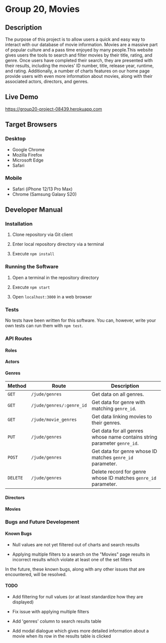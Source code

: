 # Group 20, Movies

## Description

The purpose of this project is to allow users a quick and easy way to interact with our database of movie information. Movies are a massive part of popular culture and a pass time enjoyed by many people.This website gives users the tools to search and filter movies by their title, rating, and genre. Once users have completed their search, they are presented with their results, including the movies' ID number, title, release year, runtime, and rating. Additionally, a number of charts features on our home page provide users with even more information about movies, along with their associated actors, directors, and genres.

## Live Demo

https://group20-project-08439.herokuapp.com

## Target Browsers

### Desktop

- Google Chrome
- Mozilla Firefox
- Microsoft Edge
- Safari

### Mobile

- Safari (iPhone 12/13 Pro Max)
- Chrome (Samsung Galaxy S20)

## Developer Manual

### Installation

1. Clone repository via Git client

2. Enter local repository directory via a terminal

3. Execute `npm install`

### Running the Software

1. Open a terminal in the repository directory

2. Execute `npm start`

3. Open `localhost:3000` in a web browser

### Tests

No tests have been written for this software. You can, however, write your own tests can run them with `npm test`.

### API Routes

#### Roles

#### Actors

#### Genres

| Method   | Route                    | Description                                                              |
| -------- | ------------------------ | ------------------------------------------------------------------------ |
| `GET`    | `/jude/genres`           | Get data on all genres.                                                  |
| `GET`    | `/jude/genres/:genre_id` | Get data for genre with matching `genre_id`.                             |
| `GET`    | `/jude/movie_genres`     | Get data linking movies to their genres.                                 |
| `PUT`    | `/jude/genres`           | Get data for all genres whose name contains string parameter `genre_id`. |
| `POST`   | `/jude/genres`           | Get data for genre whose ID matches `genre_id` parameter.                |
| `DELETE` | `/jude/genres`           | Delete record for genre whose ID matches `genre_id` parameter.           |

#### Directors

#### Movies

### Bugs and Future Development

#### Known Bugs

- Null values are not yet filtered out of charts and search results

- Applying multiple filters to a search on the "Movies" page results in incorrect results which violate at least one of the set filters

In the future, these known bugs, along with any other issues that are encountered, will be resolved.

#### TODO

- Add filtering for null values (or at least standardize how they are displayed)

- Fix issue with applying multiple filters

- Add 'genres' column to search results table

- Add modal dialogue which gives more detailed information about a movie when its row in the results table is clicked
